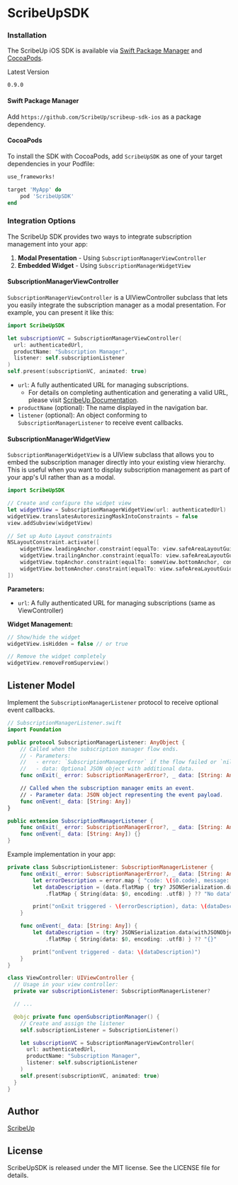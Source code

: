 # ScribeUpSDK


### Installation

The ScribeUp iOS SDK is available via [Swift Package Manager](https://swift.org/package-manager/) and [CocoaPods](https://cocoapods.org/).

Latest Version
```
0.9.0
```

#### Swift Package Manager
Add `https://github.com/ScribeUp/scribeup-sdk-ios` as a package dependency.

#### CocoaPods
To install the SDK with CocoaPods, add `ScribeUpSDK` as one of your target dependencies in your Podfile:

```ruby
use_frameworks!

target 'MyApp' do
    pod 'ScribeUpSDK'
end
```

### Integration Options

The ScribeUp SDK provides two ways to integrate subscription management into your app:

1. **Modal Presentation** - Using `SubscriptionManagerViewController`
2. **Embedded Widget** - Using `SubscriptionManagerWidgetView`

#### SubscriptionManagerViewController

`SubscriptionManagerViewController` is a UIViewController subclass that lets you easily integrate the subscription manager as a modal presentation. For example, you can present it like this:

```swift
import ScribeUpSDK

let subscriptionVC = SubscriptionManagerViewController(
  url: authenticatedUrl,
  productName: "Subscription Manager",
  listener: self.subscriptionListener
)
self.present(subscriptionVC, animated: true)
```

- `url`: A fully authenticated URL for managing subscriptions.
  - For details on completing authentication and generating a valid URL, please visit [ScribeUp Documentation](https://docs.scribeup.io).
- `productName` (optional): The name displayed in the navigation bar.
- `listener` (optional): An object conforming to `SubscriptionManagerListener` to receive event callbacks.

#### SubscriptionManagerWidgetView

`SubscriptionManagerWidgetView` is a UIView subclass that allows you to embed the subscription manager directly into your existing view hierarchy. This is useful when you want to display subscription management as part of your app's UI rather than as a modal.

```swift
import ScribeUpSDK

// Create and configure the widget view
let widgetView = SubscriptionManagerWidgetView(url: authenticatedUrl)
widgetView.translatesAutoresizingMaskIntoConstraints = false
view.addSubview(widgetView)

// Set up Auto Layout constraints
NSLayoutConstraint.activate([
    widgetView.leadingAnchor.constraint(equalTo: view.safeAreaLayoutGuide.leadingAnchor, constant: 20),
    widgetView.trailingAnchor.constraint(equalTo: view.safeAreaLayoutGuide.trailingAnchor, constant: -20),
    widgetView.topAnchor.constraint(equalTo: someView.bottomAnchor, constant: 20),
    widgetView.bottomAnchor.constraint(equalTo: view.safeAreaLayoutGuide.bottomAnchor, constant: -20)
])
```

**Parameters:**
- `url`: A fully authenticated URL for managing subscriptions (same as ViewController)

**Widget Management:**
```swift
// Show/hide the widget
widgetView.isHidden = false // or true

// Remove the widget completely
widgetView.removeFromSuperview()
```


## Listener Model
Implement the `SubscriptionManagerListener` protocol to receive optional event callbacks.
```swift
// SubscriptionManagerListener.swift
import Foundation

public protocol SubscriptionManagerListener: AnyObject {
    // Called when the subscription manager flow ends.
    // - Parameters:
    //   - error: `SubscriptionManagerError` if the flow failed or `nil` on success.
    //   - data: Optional JSON object with additional data.
    func onExit(_ error: SubscriptionManagerError?, _ data: [String: Any]?)

    // Called when the subscription manager emits an event.
    // - Parameter data: JSON object representing the event payload.
    func onEvent(_ data: [String: Any])
}

public extension SubscriptionManagerListener {
    func onExit(_ error: SubscriptionManagerError?, _ data: [String: Any]?) {}
    func onEvent(_ data: [String: Any]) {}
}
```

Example implementation in your app:
```swift
private class SubscriptionListener: SubscriptionManagerListener {
    func onExit(_ error: SubscriptionManagerError?, _ data: [String: Any]?) {
        let errorDescription = error.map { "code: \($0.code), message: \($0.message)" } ?? "No error"
        let dataDescription = (data.flatMap { try? JSONSerialization.data(withJSONObject: $0, options: .prettyPrinted) })
            .flatMap { String(data: $0, encoding: .utf8) } ?? "No data"

        print("onExit triggered - \(errorDescription), data: \(dataDescription)")
    }

    func onEvent(_ data: [String: Any]) {
        let dataDescription = (try? JSONSerialization.data(withJSONObject: data, options: .prettyPrinted))
            .flatMap { String(data: $0, encoding: .utf8) } ?? "{}"

        print("onEvent triggered - data: \(dataDescription)")
    }
}

class ViewController: UIViewController {
  // Usage in your view controller:
  private var subscriptionListener: SubscriptionManagerListener?

  // ...

  @objc private func openSubscriptionManager() {
    // Create and assign the listener
    self.subscriptionListener = SubscriptionListener()

    let subscriptionVC = SubscriptionManagerViewController(
      url: authenticatedUrl,
      productName: "Subscription Manager",
      listener: self.subscriptionListener
    )
    self.present(subscriptionVC, animated: true)
  }
}
```

## Author

[ScribeUp](https://scribeup.io)

## License
ScribeUpSDK is released under the MIT license. See the LICENSE file for details.
